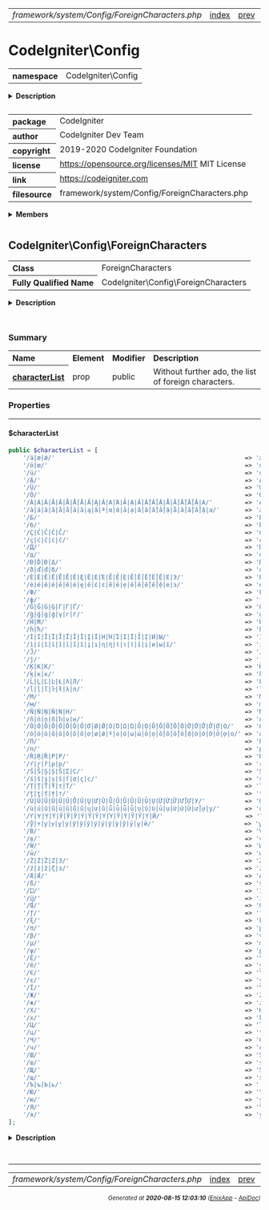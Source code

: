 


 



<table>
<tr>
<td style="width:100%"><em>framework/system/Config/ForeignCharacters.php</em></td>
<td><a href="../../../../../../api/index.md">index</a></td>
<td><a href="../../../../../../api/vendor/codeigniter4/framework/system/Config/DotEnv.md">prev</a></td>
<td><a href="../../../../../../api/vendor/codeigniter4/framework/system/Config/Services.md">next</a></td>
</tr>
</table>







# CodeIgniter\Config 
<table style="text-align:left">
<tr><th>namespace</th><td>CodeIgniter\Config</td></tr>
</table>

<details>
<summary style="margin-bottom:12px;"><strong>Description</strong></summary>

<table>
<tr><td>
CodeIgniter
</td></tr>
</table>

<table>
<tr><td>
An open source application development framework for PHP

This content is released under the MIT License (MIT)

Copyright (c) 2014-2019 British Columbia Institute of Technology
Copyright (c) 2019-2020 CodeIgniter Foundation

Permission is hereby granted, free of charge, to any person obtaining a copy
of this software and associated documentation files (the "Software"), to deal
in the Software without restriction, including without limitation the rights
to use, copy, modify, merge, publish, distribute, sublicense, and/or sell
copies of the Software, and to permit persons to whom the Software is
furnished to do so, subject to the following conditions:

The above copyright notice and this permission notice shall be included in
all copies or substantial portions of the Software.

THE SOFTWARE IS PROVIDED "AS IS", WITHOUT WARRANTY OF ANY KIND, EXPRESS OR
IMPLIED, INCLUDING BUT NOT LIMITED TO THE WARRANTIES OF MERCHANTABILITY,
FITNESS FOR A PARTICULAR PURPOSE AND NONINFRINGEMENT. IN NO EVENT SHALL THE
AUTHORS OR COPYRIGHT HOLDERS BE LIABLE FOR ANY CLAIM, DAMAGES OR OTHER
LIABILITY, WHETHER IN AN ACTION OF CONTRACT, TORT OR OTHERWISE, ARISING FROM,
OUT OF OR IN CONNECTION WITH THE SOFTWARE OR THE USE OR OTHER DEALINGS IN
THE SOFTWARE.
</td></tr>
</table>

</details>



<table style="text-align:left">
<tr style="vertical-align:top;">
<th>package</th>
<td>CodeIgniter
</td>
</tr>
<tr style="vertical-align:top;">
<th>author</th>
<td>CodeIgniter Dev Team
</td>
</tr>
<tr style="vertical-align:top;">
<th>copyright</th>
<td>2019-2020 CodeIgniter Foundation
</td>
</tr>
<tr style="vertical-align:top;">
<th>license</th>
<td><a href="https://opensource.org/licenses/MIT">https://opensource.org/licenses/MIT</a>	MIT License
</td>
</tr>
<tr style="vertical-align:top;">
<th>link</th>
<td><a href="https://codeigniter.com">https://codeigniter.com</a>

</td>
</tr>
<tr style="vertical-align:top;">
<th>filesource</th>
<td>framework/system/Config/ForeignCharacters.php
</td>
</tr>
</table>

 

<details>
<summary style="margin-bottom:12px;"><strong>Members</strong></summary>
<table>
<tr><td><a href="../../../../../../api/vendor/codeigniter4/framework/system/Config/AutoloadConfig.md">CodeIgniter\Config\AutoloadConfig</a></td></tr>
<tr><td><a href="../../../../../../api/vendor/codeigniter4/framework/system/Config/BaseConfig.md">CodeIgniter\Config\BaseConfig</a></td></tr>
<tr><td><a href="../../../../../../api/vendor/codeigniter4/framework/system/Config/BaseService.md">CodeIgniter\Config\BaseService</a></td></tr>
<tr><td><a href="../../../../../../api/vendor/codeigniter4/framework/system/Config/Config.md">CodeIgniter\Config\Config</a></td></tr>
<tr><td><a href="../../../../../../api/vendor/codeigniter4/framework/system/Config/DotEnv.md">CodeIgniter\Config\DotEnv</a></td></tr>
<tr><td><a href="../../../../../../api/vendor/codeigniter4/framework/system/Config/ForeignCharacters.md">CodeIgniter\Config\ForeignCharacters</a></td></tr>
<tr><td><a href="../../../../../../api/vendor/codeigniter4/framework/system/Config/Services.md">CodeIgniter\Config\Services</a></td></tr>
<tr><td><a href="../../../../../../api/vendor/codeigniter4/framework/system/Config/View.md">CodeIgniter\Config\View</a></td></tr>
</table>
</details>



 

 
## CodeIgniter\Config\ForeignCharacters

<table style="text-align:left">
<tr><th>Class</th><td>ForeignCharacters</td></tr>
<tr><th>Fully Qualified Name</th><td>CodeIgniter\Config\ForeignCharacters</td></tr>
</table>


<details>
<summary style="margin-bottom:12px;"><strong>Description</strong></summary>

<table>
<tr><td>
Describes foreign characters for transliteration with the text helper.
</td></tr>
</table>


</details>



<table style="text-align:left">
</table>



### Summary


<table style="text-align:left;">
<tr>
<th>Name</th>
<th>Element</th>
<th>Modifier</th>
<th>Description</th>
</tr>

<tr>
<th><a href="#characterList"><strong>characterList</strong></a></th>
<td>prop</td>
<td>
public

</td>
<td>Without further ado, the list of foreign characters.</td>
</tr>


</table>





### Properties


<hr>

#### $characterList

```php
public $characterList = [
	'/ä|æ|ǽ/'                                                     => 'ae',
	'/ö|œ/'                                                       => 'oe',
	'/ü/'                                                         => 'ue',
	'/Ä/'                                                         => 'Ae',
	'/Ü/'                                                         => 'Ue',
	'/Ö/'                                                         => 'Oe',
	'/À|Á|Â|Ã|Ä|Å|Ǻ|Ā|Ă|Ą|Ǎ|Α|Ά|Ả|Ạ|Ầ|Ẫ|Ẩ|Ậ|Ằ|Ắ|Ẵ|Ẳ|Ặ|А/'         => 'A',
	'/à|á|â|ã|å|ǻ|ā|ă|ą|ǎ|ª|α|ά|ả|ạ|ầ|ấ|ẫ|ẩ|ậ|ằ|ắ|ẵ|ẳ|ặ|а/'       => 'a',
	'/Б/'                                                         => 'B',
	'/б/'                                                         => 'b',
	'/Ç|Ć|Ĉ|Ċ|Č/'                                                 => 'C',
	'/ç|ć|ĉ|ċ|č/'                                                 => 'c',
	'/Д/'                                                         => 'D',
	'/д/'                                                         => 'd',
	'/Ð|Ď|Đ|Δ/'                                                   => 'Dj',
	'/ð|ď|đ|δ/'                                                   => 'dj',
	'/È|É|Ê|Ë|Ē|Ĕ|Ė|Ę|Ě|Ε|Έ|Ẽ|Ẻ|Ẹ|Ề|Ế|Ễ|Ể|Ệ|Е|Э/'                 => 'E',
	'/è|é|ê|ë|ē|ĕ|ė|ę|ě|έ|ε|ẽ|ẻ|ẹ|ề|ế|ễ|ể|ệ|е|э/'                 => 'e',
	'/Ф/'                                                         => 'F',
	'/ф/'                                                         => 'f',
	'/Ĝ|Ğ|Ġ|Ģ|Γ|Г|Ґ/'                                             => 'G',
	'/ĝ|ğ|ġ|ģ|γ|г|ґ/'                                             => 'g',
	'/Ĥ|Ħ/'                                                       => 'H',
	'/ĥ|ħ/'                                                       => 'h',
	'/Ì|Í|Î|Ï|Ĩ|Ī|Ĭ|Ǐ|Į|İ|Η|Ή|Ί|Ι|Ϊ|Ỉ|Ị|И|Ы/'                     => 'I',
	'/ì|í|î|ï|ĩ|ī|ĭ|ǐ|į|ı|η|ή|ί|ι|ϊ|ỉ|ị|и|ы|ї/'                   => 'i',
	'/Ĵ/'                                                         => 'J',
	'/ĵ/'                                                         => 'j',
	'/Ķ|Κ|К/'                                                     => 'K',
	'/ķ|κ|к/'                                                     => 'k',
	'/Ĺ|Ļ|Ľ|Ŀ|Ł|Λ|Л/'                                             => 'L',
	'/ĺ|ļ|ľ|ŀ|ł|λ|л/'                                             => 'l',
	'/М/'                                                         => 'M',
	'/м/'                                                         => 'm',
	'/Ñ|Ń|Ņ|Ň|Ν|Н/'                                               => 'N',
	'/ñ|ń|ņ|ň|ŉ|ν|н/'                                             => 'n',
	'/Ò|Ó|Ô|Õ|Ō|Ŏ|Ǒ|Ő|Ơ|Ø|Ǿ|Ο|Ό|Ω|Ώ|Ỏ|Ọ|Ồ|Ố|Ỗ|Ổ|Ộ|Ờ|Ớ|Ỡ|Ở|Ợ|О/'   => 'O',
	'/ò|ó|ô|õ|ō|ŏ|ǒ|ő|ơ|ø|ǿ|º|ο|ό|ω|ώ|ỏ|ọ|ồ|ố|ỗ|ổ|ộ|ờ|ớ|ỡ|ở|ợ|о/' => 'o',
	'/П/'                                                         => 'P',
	'/п/'                                                         => 'p',
	'/Ŕ|Ŗ|Ř|Ρ|Р/'                                                 => 'R',
	'/ŕ|ŗ|ř|ρ|р/'                                                 => 'r',
	'/Ś|Ŝ|Ş|Ș|Š|Σ|С/'                                             => 'S',
	'/ś|ŝ|ş|ș|š|ſ|σ|ς|с/'                                         => 's',
	'/Ț|Ţ|Ť|Ŧ|τ|Т/'                                               => 'T',
	'/ț|ţ|ť|ŧ|т/'                                                 => 't',
	'/Ù|Ú|Û|Ũ|Ū|Ŭ|Ů|Ű|Ų|Ư|Ǔ|Ǖ|Ǘ|Ǚ|Ǜ|Ũ|Ủ|Ụ|Ừ|Ứ|Ữ|Ử|Ự|У/'           => 'U',
	'/ù|ú|û|ũ|ū|ŭ|ů|ű|ų|ư|ǔ|ǖ|ǘ|ǚ|ǜ|υ|ύ|ϋ|ủ|ụ|ừ|ứ|ữ|ử|ự|у/'       => 'u',
	'/Ƴ|Ɏ|Ỵ|Ẏ|Ӳ|Ӯ|Ў|Ý|Ÿ|Ŷ|Υ|Ύ|Ϋ|Ỳ|Ỹ|Ỷ|Ỵ|Й/'                       => 'Y',
	'/ẙ|ʏ|ƴ|ɏ|ỵ|ẏ|ӳ|ӯ|ў|ý|ÿ|ŷ|ỳ|ỹ|ỷ|ỵ|й/'                         => 'y',
	'/В/'                                                         => 'V',
	'/в/'                                                         => 'v',
	'/Ŵ/'                                                         => 'W',
	'/ŵ/'                                                         => 'w',
	'/Ź|Ż|Ž|Ζ|З/'                                                 => 'Z',
	'/ź|ż|ž|ζ|з/'                                                 => 'z',
	'/Æ|Ǽ/'                                                       => 'AE',
	'/ß/'                                                         => 'ss',
	'/Ĳ/'                                                         => 'IJ',
	'/ĳ/'                                                         => 'ij',
	'/Œ/'                                                         => 'OE',
	'/ƒ/'                                                         => 'f',
	'/ξ/'                                                         => 'ks',
	'/π/'                                                         => 'p',
	'/β/'                                                         => 'v',
	'/μ/'                                                         => 'm',
	'/ψ/'                                                         => 'ps',
	'/Ё/'                                                         => 'Yo',
	'/ё/'                                                         => 'yo',
	'/Є/'                                                         => 'Ye',
	'/є/'                                                         => 'ye',
	'/Ї/'                                                         => 'Yi',
	'/Ж/'                                                         => 'Zh',
	'/ж/'                                                         => 'zh',
	'/Х/'                                                         => 'Kh',
	'/х/'                                                         => 'kh',
	'/Ц/'                                                         => 'Ts',
	'/ц/'                                                         => 'ts',
	'/Ч/'                                                         => 'Ch',
	'/ч/'                                                         => 'ch',
	'/Ш/'                                                         => 'Sh',
	'/ш/'                                                         => 'sh',
	'/Щ/'                                                         => 'Shch',
	'/щ/'                                                         => 'shch',
	'/Ъ|ъ|Ь|ь/'                                                   => '',
	'/Ю/'                                                         => 'Yu',
	'/ю/'                                                         => 'yu',
	'/Я/'                                                         => 'Ya',
	'/я/'                                                         => 'ya',
];
```

<details>
<summary style="margin-bottom:12px;"><strong>Description</strong></summary>

<table>
<tr><td>
Without further ado, the list of foreign characters.
</td></tr>
</table>


</details>



<table style="text-align:left">
</table>










 


 
  




<hr>

<table>
<tr>
<td style="width:100%"><em>framework/system/Config/ForeignCharacters.php</em></td>
<td><a href="../../../../../../api/index.md">index</a></td>
<td><a href="../../../../../../api/vendor/codeigniter4/framework/system/Config/DotEnv.md">prev</a></td>
<td><a href="../../../../../../api/vendor/codeigniter4/framework/system/Config/Services.md">next</a></td>
<td><a href="#">top</a></td></tr>
</table>




<div style="text-align:right;">

<small>_Generated at **2020-08-15 12:03:10**_ *([EnixApp](https://github.com/enix-app) - [ApiDoc](https://github.com/enix-app/apidoc))*</small>
</div>